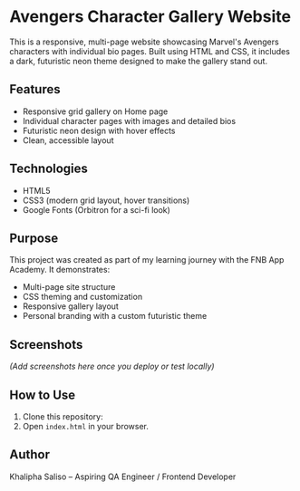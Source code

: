 # Avengers Character Gallery Website

This is a responsive, multi-page website showcasing Marvel's Avengers characters with individual bio pages. Built using HTML and CSS, it includes a dark, futuristic neon theme designed to make the gallery stand out.

## Features
- Responsive grid gallery on Home page
- Individual character pages with images and detailed bios
- Futuristic neon design with hover effects
- Clean, accessible layout

## Technologies
- HTML5
- CSS3 (modern grid layout, hover transitions)
- Google Fonts (Orbitron for a sci-fi look)

## Purpose
This project was created as part of my learning journey with the FNB App Academy. It demonstrates:
- Multi-page site structure
- CSS theming and customization
- Responsive gallery layout
- Personal branding with a custom futuristic theme

## Screenshots
*(Add screenshots here once you deploy or test locally)*

## How to Use
1. Clone this repository:
2. Open `index.html` in your browser.

## Author
Khalipha Saliso – Aspiring QA Engineer / Frontend Developer
